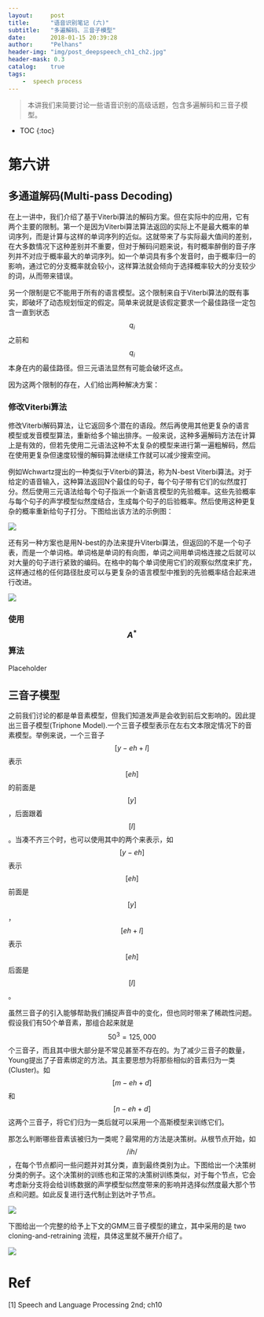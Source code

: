 ```yaml
---
layout:     post
title:      "语音识别笔记 (六)" 
subtitle:   "多遍解码、三音子模型"
date:       2018-01-15 20:39:28
author:     "Pelhans"
header-img: "img/post_deepspeech_ch1_ch2.jpg"
header-mask: 0.3 
catalog:    true
tags:
    -  speech process
---
```



> 本讲我们来简要讨论一些语音识别的高级话题，包含多遍解码和三音子模型。 

* TOC
{:toc}

# 第六讲

## 多通道解码(Multi-pass Decoding)

在上一讲中，我们介绍了基于Viterbi算法的解码方案。但在实际中的应用，它有两个主要的限制。第一个是因为Viterbi算法算法返回的实际上不是最大概率的单词序列，而是计算与这样的单词序列的近似。这就带来了与实际最大值间的差别，在大多数情况下这种差别并不重要，但对于解码问题来说，有时概率醉倒的音子序列并不对应于概率最大的单词序列。如一个单词具有多个发音时，由于概率归一的影响，通过它的分支概率就会较小，这样算法就会倾向于选择概率较大的分支较少的词，从而带来错误。

另一个限制是它不能用于所有的语言模型。这个限制来自于Viterbi算法的既有事实，即破坏了动态规划恒定的假定。简单来说就是该假定要求一个最佳路径一定包含一直到状态$$q_{i}$$之前和$$q_{i}$$本身在内的最佳路径。但三元语法显然有可能会破坏这点。

因为这两个限制的存在，人们给出两种解决方案：

### 修改Viterbi算法

修改Viterbi解码算法，让它返回多个潜在的语段。然后再使用其他更复杂的语言模型或发音模型算法，重新给多个输出排序。一般来说，这种多遍解码方法在计算上是有效的，但若先使用二元语法这种不太复杂的模型来进行第一遍粗解码，然后在使用更复杂但速度较慢的解码算法继续工作就可以减少搜索空间。

例如Wchwartz提出的一种类似于Viterbi的算法，称为N-best Viterbi算法。对于给定的语音输入，这种算法返回N个最佳的句子，每个句子带有它们的似然度打分。然后使用三元语法给每个句子指派一个新语言模型的先验概率。这些先验概率与每个句子的声学模型似然度结合，生成每个句子的后验概率。然后使用这种更复杂的概率重新给句子打分。下图给出该方法的示例图：

![](/img/in-post/deepspeech_ch6/deepspeech_ch6_1.jpg)

还有另一种方案也是用N-best的办法来提升Viterbi算法，但返回的不是一个句子表，而是一个单词格。单词格是单词的有向图，单词之间用单词格连接之后就可以对大量的句子进行紧致的编码。在格中的每个单词使用它们的观察似然度来扩充，这样通过格的任何路径肚皮可以与更复杂的语言模型中推到的先验概率结合起来进行改进。

![](/img/in-post/deepspeech_ch6/deepspeech_ch6_2.jpg)

### 使用$$A^{*}$$算法

Placeholder

## 三音子模型

之前我们讨论的都是单音素模型，但我们知道发声是会收到前后文影响的。因此提出三音子模型(Triphone Model).一个三音子模型表示在左右文本限定情况下的音素模型。举例来说，一个三音子$$[y-eh+l]$$表示$$[eh]$$的前面是$$[y]$$，后面跟着$$[l]$$。当凑不齐三个时，也可以使用其中的两个来表示，如$$[y-eh]$$表示$$[eh]$$前面是$$[y]$$，$$[eh+l]$$表示$$[eh]$$后面是$$[l]$$。

虽然三音子的引入能够帮助我们捕捉声音中的变化，但也同时带来了稀疏性问题。假设我们有50个单音素，那组合起来就是$$50^{3} = 125, 000$$个三音子，而且其中很大部分是不常见甚至不存在的。为了减少三音子的数量，Young提出了子音素绑定的方法。其主要思想为将那些相似的音素归为一类(Cluster)。如$$[m-eh+d]$$和$$[n-eh+d]$$这两个三音子，将它们归为一类后就可以采用一个高斯模型来训练它们。

那怎么判断哪些音素该被归为一类呢？最常用的方法是决策树。从根节点开始，如$$/ih/$$，在每个节点都问一些问题并对其分类，直到最终类别为止。下图给出一个决策树分类的例子。这个决策树的训练也和正常的决策树训练类似，对于每个节点，它会考虑新分支将会给训练数据的声学模型似然度带来的影响并选择似然度最大那个节点和问题。如此反复进行迭代制止到达叶子节点。

![](/img/in-post/deepspeech_ch6/deepspeech_ch6_3.jpg)

下图给出一个完整的给予上下文的GMM三音子模型的建立，其中采用的是 two cloning-and-retraining 流程，具体这里就不展开介绍了。

![](/img/in-post/deepspeech_ch6/deepspeech_ch6_4.jpg)

# Ref

[1] Speech and Language Processing 2nd; ch10
